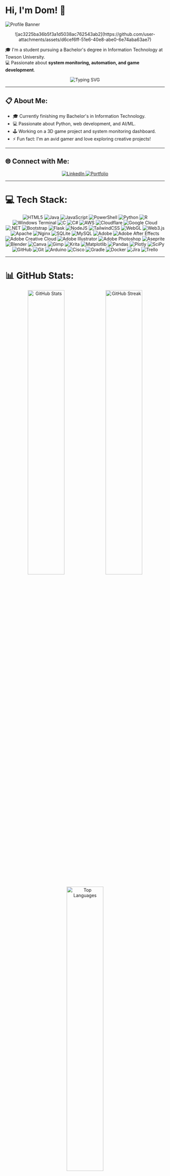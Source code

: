 # Hi, I'm Dom! 👋

![Profile Banner](https://github.com/user-attachments/assets/e26f6218-f607-49c0-b26b-97cc0ee79960)
<p align="center">
![ac3225ba36b5f3a1d5038ac762543ab2](https://github.com/user-attachments/assets/d6cef6ff-51e6-40e8-abe0-6e74aba63ae7)

</p>

🎓 I'm a student pursuing a Bachelor's degree in Information Technology at Towson University. <br>
💻 Passionate about **system monitoring, automation, and game development**.

<!-- Add the animation below your introduction -->
<p align="center">
    <img src="https://readme-typing-svg.demolab.com?font=Fira+Code&size=24&pause=1000&color=F7DF1E&background=0D1117&width=435&lines=Welcome+to+my+profile!;System+Monitoring+%7C+Automation+%7C+Games!" alt="Typing SVG" />
</p>

---

## 📋 About Me:
- 🎓 Currently finishing my Bachelor's in Information Technology.
- 💻 Passionate about Python, web development, and AI/ML.
- 🕹️ Working on a 3D game project and system monitoring dashboard.
- ⚡ Fun fact: I'm an avid gamer and love exploring creative projects!

---

## 🌐 Connect with Me:
<p align="center">
    <a href="https://www.linkedin.com/in/dominicrozycki" target="_blank">
        <img src="https://img.shields.io/badge/LinkedIn-blue?style=for-the-badge&logo=linkedin" alt="LinkedIn">
    </a>
    <a href="https://dominicrozycki.github.io/" target="_blank">
        <img src="https://img.shields.io/badge/Portfolio-blueviolet?style=for-the-badge&logo=github" alt="Portfolio">
    </a>
</p>

---

# 💻 Tech Stack:

<p align="center">
  <img src="https://img.shields.io/badge/html5-%23E34F26.svg?style=flat-square&logo=html5&logoColor=white" alt="HTML5" />
  <img src="https://img.shields.io/badge/java-%23ED8B00.svg?style=flat-square&logo=java&logoColor=white" alt="Java" />
  <img src="https://img.shields.io/badge/javascript-%23323330.svg?style=flat-square&logo=javascript&logoColor=%23F7DF1E" alt="JavaScript" />
  <img src="https://img.shields.io/badge/PowerShell-%235391FE.svg?style=flat-square&logo=powershell&logoColor=white" alt="PowerShell" />
  <img src="https://img.shields.io/badge/python-3670A0?style=flat-square&logo=python&logoColor=ffdd54" alt="Python" />
  <img src="https://img.shields.io/badge/r-%23276DC3.svg?style=flat-square&logo=r&logoColor=white" alt="R" />
  <img src="https://img.shields.io/badge/Windows%20Terminal-%234D4D4D.svg?style=flat-square&logo=windows-terminal&logoColor=white" alt="Windows Terminal" />
  <img src="https://img.shields.io/badge/c-%2300599C.svg?style=flat-square&logo=c&logoColor=white" alt="C" />
  <img src="https://img.shields.io/badge/c%23-%23239120.svg?style=flat-square&logo=c-sharp&logoColor=white" alt="C#" />
  <img src="https://img.shields.io/badge/AWS-%23FF9900.svg?style=flat-square&logo=amazon-aws&logoColor=white" alt="AWS" />
  <img src="https://img.shields.io/badge/Cloudflare-F38020?style=flat-square&logo=Cloudflare&logoColor=white" alt="Cloudflare" />
  <img src="https://img.shields.io/badge/GoogleCloud-%234285F4.svg?style=flat-square&logo=google-cloud&logoColor=white" alt="Google Cloud" />
  <img src="https://img.shields.io/badge/.NET-5C2D91?style=flat-square&logo=dotnet&logoColor=white" alt=".NET" />
  <img src="https://img.shields.io/badge/bootstrap-%238511FA.svg?style=flat-square&logo=bootstrap&logoColor=white" alt="Bootstrap" />
  <img src="https://img.shields.io/badge/flask-%23000.svg?style=flat-square&logo=flask&logoColor=white" alt="Flask" />
  <img src="https://img.shields.io/badge/node.js-6DA55F?style=flat-square&logo=node.js&logoColor=white" alt="NodeJS" />
  <img src="https://img.shields.io/badge/tailwindcss-%2338B2AC.svg?style=flat-square&logo=tailwind-css&logoColor=white" alt="TailwindCSS" />
  <img src="https://img.shields.io/badge/WebGL-990000?style=flat-square&logo=webgl&logoColor=white" alt="WebGL" />
  <img src="https://img.shields.io/badge/web3.js-F16822?style=flat-square&logo=web3.js&logoColor=white" alt="Web3.js" />
  <img src="https://img.shields.io/badge/apache-%23D42029.svg?style=flat-square&logo=apache&logoColor=white" alt="Apache" />
  <img src="https://img.shields.io/badge/nginx-%23009639.svg?style=flat-square&logo=nginx&logoColor=white" alt="Nginx" />
  <img src="https://img.shields.io/badge/sqlite-%2307405e.svg?style=flat-square&logo=sqlite&logoColor=white" alt="SQLite" />
  <img src="https://img.shields.io/badge/mysql-4479A1.svg?style=flat-square&logo=mysql&logoColor=white" alt="MySQL" />
  <img src="https://img.shields.io/badge/adobe-%23FF0000.svg?style=flat-square&logo=adobe&logoColor=white" alt="Adobe" />
  <img src="https://img.shields.io/badge/Adobe%20After%20Effects-9999FF.svg?style=flat-square&logo=Adobe%20After%20Effects&logoColor=white" alt="Adobe After Effects" />
  <img src="https://img.shields.io/badge/Adobe%20Creative%20Cloud-DA1F26.svg?style=flat-square&logo=Adobe%20Creative%20Cloud&logoColor=white" alt="Adobe Creative Cloud" />
  <img src="https://img.shields.io/badge/adobe%20illustrator-%23FF9A00.svg?style=flat-square&logo=adobe%20illustrator&logoColor=white" alt="Adobe Illustrator" />
  <img src="https://img.shields.io/badge/adobe%20photoshop-%2331A8FF.svg?style=flat-square&logo=adobe%20photoshop&logoColor=white" alt="Adobe Photoshop" />
  <img src="https://img.shields.io/badge/Aseprite-FFFFFF?style=flat-square&logo=Aseprite&logoColor=#7D929E" alt="Aseprite" />
  <img src="https://img.shields.io/badge/blender-%23F5792A.svg?style=flat-square&logo=blender&logoColor=white" alt="Blender" />
  <img src="https://img.shields.io/badge/Canva-%2300C4CC.svg?style=flat-square&logo=Canva&logoColor=white" alt="Canva" />
  <img src="https://img.shields.io/badge/Gimp-657D8B.svg?style=flat-square&logo=gimp&logoColor=FFFFFF" alt="Gimp" />
  <img src="https://img.shields.io/badge/Krita-203759.svg?style=flat-square&logo=krita&logoColor=EEF37B" alt="Krita" />
  <img src="https://img.shields.io/badge/Matplotlib-%23ffffff.svg?style=flat-square&logo=Matplotlib&logoColor=black" alt="Matplotlib" />
  <img src="https://img.shields.io/badge/pandas-%23150458.svg?style=flat-square&logo=pandas&logoColor=white" alt="Pandas" />
  <img src="https://img.shields.io/badge/Plotly-%233F4F75.svg?style=flat-square&logo=plotly&logoColor=white" alt="Plotly" />
  <img src="https://img.shields.io/badge/SciPy-%230C55A5.svg?style=flat-square&logo=scipy&logoColor=white" alt="SciPy" />
  <img src="https://img.shields.io/badge/github-%23121011.svg?style=flat-square&logo=github&logoColor=white" alt="GitHub" />
  <img src="https://img.shields.io/badge/git-%23F05033.svg?style=flat-square&logo=git&logoColor=white" alt="Git" />
  <img src="https://img.shields.io/badge/arduino-00979D.svg?style=flat-square&logo=Arduino&logoColor=white" alt="Arduino" />
  <img src="https://img.shields.io/badge/cisco-%23049fd9.svg?style=flat-square&logo=cisco&logoColor=black" alt="Cisco" />
  <img src="https://img.shields.io/badge/gradle-02303A.svg?style=flat-square&logo=gradle&logoColor=white" alt="Gradle" />
  <img src="https://img.shields.io/badge/docker-%230db7ed.svg?style=flat-square&logo=docker&logoColor=white" alt="Docker" />
  <img src="https://img.shields.io/badge/jira-%230A0FFF.svg?style=flat-square&logo=jira&logoColor=white" alt="Jira" />
  <img src="https://img.shields.io/badge/trello-%23026AA7.svg?style=flat-square&logo=trello&logoColor=white" alt="Trello" />
</p>


---

# 📊 GitHub Stats:
<p align="center">
    <img src="https://github-readme-stats.vercel.app/api?username=dominicdrozycki&theme=dark&hide_border=false&include_all_commits=true&count_private=true" alt="GitHub Stats" width="48%" />
    <img src="https://github-readme-streak-stats.herokuapp.com/?user=dominicdrozycki&theme=dark&hide_border=false" alt="GitHub Streak" width="48%" />
</p>

<p align="center">
    <img src="https://github-readme-stats.vercel.app/api/top-langs/?username=dominicdrozycki&theme=dark&hide_border=false&include_all_commits=true&count_private=true&layout=compact" alt="Top Languages" width="48%" />
</p>

---

![Visitor Badge](https://visitcount.itsvg.in/api?id=dominicdrozycki&icon=0&color=0)

---

## 💰 You can help me by Donating:
<p align="center">
    <a href="https://buymeacoffee.com/dominicdroh" target="_blank">
        <img src="https://img.shields.io/badge/Buy%20Me%20a%20Coffee-ffdd00?style=for-the-badge&logo=buy-me-a-coffee&logoColor=black" alt="Buy Me a Coffee">
    </a>
</p>

---

<!-- Proudly created with GPRM ( https://gprm.itsvg.in ) -->
